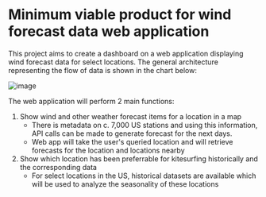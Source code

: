 # Minimum viable product for wind forecast data web application

This project aims to create a dashboard on a web application displaying wind forecast data for select locations. The general architecture representing the flow of data is shown in the chart below:

![image](https://raw.githubusercontent.com/nkim500/Metis_Projects/8cd22af7ed7e8beec9c644c8809024cff8cc371c/07%20Engineering/Flowchart%20-%20weather%20data.drawio.svg)

The web application will perform 2 main functions: 
1. Show wind and other weather forecast items for a location in a map
   - There is metadata on c. 7,000 US stations and using this information, API calls can be made to generate forecast for the next days. 
   - Web app will take the user's queried location and will retrieve forecasts for the location and locations nearby
2. Show which location has been preferrable for kitesurfing historically and the corresponding data
   - For select locations in the US, historical datasets are available which will be used to analyze the seasonality of these locations

